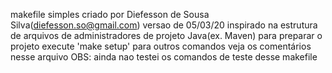 makefile simples criado por Diefesson de Sousa Silva(diefesson.so@gmail.com)
versao de 05/03/20
inspirado na estrutura de arquivos de administradores de projeto Java(ex. Maven)
para preparar o projeto execute 'make setup'
para outros comandos veja os comentários nesse arquivo
OBS: ainda nao testei os comandos de teste desse makefile
